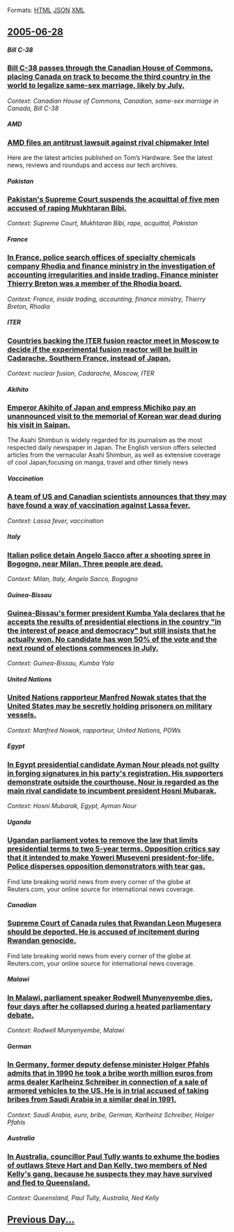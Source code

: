 
Formats: [HTML](2005/06/28/index.html)  [JSON](2005/06/28/index.json)  [XML](2005/06/28/index.xml)  

## [2005-06-28](/news/2005/06/28/index.md)

##### Bill C-38
### [ Bill C-38 passes through the Canadian House of Commons, placing Canada on track to become the third country in the world to legalize same-sex marriage, likely by July. ](/news/2005/06/28/bill-c-38-passes-through-the-canadian-house-of-commons-placing-canada-on-track-to-become-the-third-country-in-the-world-to-legalize-same-s.md)
_Context: Canadian House of Commons, Canadian, same-sex marriage in Canada, Bill C-38_

##### AMD
### [ AMD files an antitrust lawsuit against rival chipmaker Intel ](/news/2005/06/28/amd-files-an-antitrust-lawsuit-against-rival-chipmaker-intel.md)
Here are the latest articles published on Tom’s Hardware. See the latest news, reviews and roundups and access our tech archives.

##### Pakistan
### [ Pakistan's Supreme Court suspends the acquittal of five men accused of raping Mukhtaran Bibi. ](/news/2005/06/28/pakistan-s-supreme-court-suspends-the-acquittal-of-five-men-accused-of-raping-mukhtaran-bibi.md)
_Context: Supreme Court, Mukhtaran Bibi, rape, acquittal, Pakistan_

##### France
### [ In France, police search offices of specialty chemicals company Rhodia and finance ministry in the investigation of accounting irregularities and inside trading. Finance minister Thierry Breton was a member of the Rhodia board. ](/news/2005/06/28/in-france-police-search-offices-of-specialty-chemicals-company-rhodia-and-finance-ministry-in-the-investigation-of-accounting-irregulariti.md)
_Context: France, inside trading, accounting, finance ministry, Thierry Breton, Rhodia_

##### ITER
### [ Countries backing the ITER fusion reactor meet in Moscow to decide if the experimental fusion reactor will be built in Cadarache, Southern France, instead of Japan. ](/news/2005/06/28/countries-backing-the-iter-fusion-reactor-meet-in-moscow-to-decide-if-the-experimental-fusion-reactor-will-be-built-in-cadarache-southern.md)
_Context: nuclear fusion, Cadarache, Moscow, ITER_

##### Akihito
### [ Emperor Akihito of Japan and empress Michiko pay an unannounced visit to the memorial of Korean war dead during his visit in Saipan. ](/news/2005/06/28/emperor-akihito-of-japan-and-empress-michiko-pay-an-unannounced-visit-to-the-memorial-of-korean-war-dead-during-his-visit-in-saipan.md)
The Asahi Shimbun is widely regarded for its journalism as the most respected daily newspaper in Japan. The English version offers selected articles from the vernacular Asahi Shimbun, as well as extensive coverage of cool Japan,focusing on manga, travel and other timely news

##### Vaccination
### [ A team of US and Canadian scientists announces that they may have found a way of vaccination against Lassa fever. ](/news/2005/06/28/a-team-of-us-and-canadian-scientists-announces-that-they-may-have-found-a-way-of-vaccination-against-lassa-fever.md)
_Context: Lassa fever, vaccination_

##### Italy
### [ Italian police detain Angelo Sacco after a shooting spree in Bogogno, near Milan. Three people are dead. ](/news/2005/06/28/italian-police-detain-angelo-sacco-after-a-shooting-spree-in-bogogno-near-milan-three-people-are-dead.md)
_Context: Milan, Italy, Angelo Sacco, Bogogno_

##### Guinea-Bissau
### [ Guinea-Bissau's former president Kumba Yala declares that he accepts the results of presidential elections in the country "in the interest of peace and democracy" but still insists that he actually won. No candidate has won 50% of the vote and the next round of elections commences in July. ](/news/2005/06/28/guinea-bissau-s-former-president-kumba-yala-declares-that-he-accepts-the-results-of-presidential-elections-in-the-country-in-the-interest.md)
_Context: Guinea-Bissau, Kumba Yala_

##### United Nations
### [ United Nations rapporteur Manfred Nowak states that the United States may be secretly holding prisoners on military vessels. ](/news/2005/06/28/united-nations-rapporteur-manfred-nowak-states-that-the-united-states-may-be-secretly-holding-prisoners-on-military-vessels.md)
_Context: Manfred Nowak, rapporteur, United Nations, POWs_

##### Egypt
### [ In Egypt presidential candidate Ayman Nour pleads not guilty in forging signatures in his party's registration. His supporters demonstrate outside the courthouse. Nour is regarded as the main rival candidate to incumbent president Hosni Mubarak. ](/news/2005/06/28/in-egypt-presidential-candidate-ayman-nour-pleads-not-guilty-in-forging-signatures-in-his-party-s-registration-his-supporters-demonstrate.md)
_Context: Hosni Mubarak, Egypt, Ayman Nour_

##### Uganda
### [ Ugandan parliament votes to remove the law that limits presidential terms to two 5-year terms. Opposition critics say that it intended to make Yoweri Museveni president-for-life. Police disperses opposition demonstrators with tear gas. ](/news/2005/06/28/ugandan-parliament-votes-to-remove-the-law-that-limits-presidential-terms-to-two-5-year-terms-opposition-critics-say-that-it-intended-to-m.md)
Find late breaking world news from every corner of the globe at Reuters.com, your online source for international news coverage.

##### Canadian
### [ Supreme Court of Canada rules that Rwandan Leon Mugesera should be deported. He is accused of incitement during Rwandan genocide. ](/news/2005/06/28/supreme-court-of-canada-rules-that-rwandan-leon-mugesera-should-be-deported-he-is-accused-of-incitement-during-rwandan-genocide.md)
Find late breaking world news from every corner of the globe at Reuters.com, your online source for international news coverage.

##### Malawi
### [ In Malawi, parliament speaker Rodwell Munyenyembe dies, four days after he collapsed during a heated parliamentary debate. ](/news/2005/06/28/in-malawi-parliament-speaker-rodwell-munyenyembe-dies-four-days-after-he-collapsed-during-a-heated-parliamentary-debate.md)
_Context: Rodwell Munyenyembe, Malawi_

##### German
### [ In Germany, former deputy defense minister Holger Pfahls admits that in 1990 he took a bribe worth million euros from arms dealer Karlheinz Schreiber in connection of a sale of armored vehicles to the US. He is in trial accused of taking bribes from Saudi Arabia in a similar deal in 1991. ](/news/2005/06/28/in-germany-former-deputy-defense-minister-holger-pfahls-admits-that-in-1990-he-took-a-bribe-worth-million-euros-from-arms-dealer-karlheinz.md)
_Context: Saudi Arabia, euro, bribe, German, Karlheinz Schreiber, Holger Pfahls_

##### Australia
### [ In Australia, councillor Paul Tully wants to exhume the bodies of outlaws Steve Hart and Dan Kelly, two members of Ned Kelly's gang, because he suspects they may have survived and fled to Queensland. ](/news/2005/06/28/in-australia-councillor-paul-tully-wants-to-exhume-the-bodies-of-outlaws-steve-hart-and-dan-kelly-two-members-of-ned-kelly-s-gang-becaus.md)
_Context: Queensland, Paul Tully, Australia, Ned Kelly_

## [Previous Day...](/news/2005/06/27/index.md)

